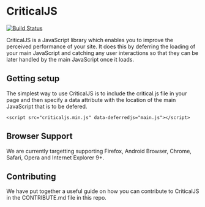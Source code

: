# CriticalJS 
[![Build Status](https://travis-ci.org/jonathan-fielding/criticaljs.svg)](https://travis-ci.org/jonathan-fielding/criticaljs)

CriticalJS is a JavaScript library which enables you to improve the perceived performance of your site. 
It does this by deferring the loading of your main JavaScript and catching any user interactions so that
they can be later handled by the main JavaScript once it loads.

## Getting setup

The simplest way to use CriticalJS is to include the critical.js file in your page and then specify a data 
attribute with the location of the main JavaScript that is to be defered.

```
<script src="criticaljs.min.js" data-deferredjs="main.js"></script>
```

## Browser Support

We are currently targetting supporting Firefox, Android Browser, Chrome, Safari, Opera and Internet Explorer 9+.

## Contributing

We have put together a useful guide on how you can contribute to CriticalJS in the CONTRIBUTE.md file 
in this repo.